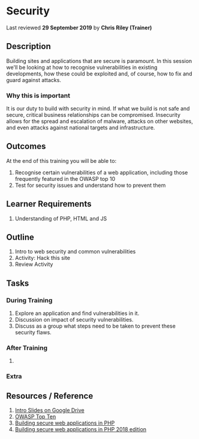 # Security
Last reviewed **29 September 2019** by **Chris Riley (Trainer)**

## Description
Building sites and applications that are secure is paramount. In this session we'll be looking at how to recognise vulnerabilities in existing developments, how these could be exploited and, of course, how to fix and guard against attacks.

### Why this is important
It is our duty to build with security in mind. If what we build is not safe and secure, critical business relationships can be compromised. Insecurity allows for the spread and escalation of malware, attacks on other websites, and even attacks against national targets and infrastructure.

## Outcomes

At the end of this training you will be able to:
1. Recognise certain vulnerabilities of a web application, including those frequently featured in the OWASP top 10
1. Test for security issues and understand how to prevent them

## Learner Requirements

1. Understanding of PHP, HTML and JS 

## Outline

1. Intro to web security and common vulnerabilities
1. Activity: Hack this site
1. Review Activity

## Tasks

### During Training
1. Explore an application and find vulnerabilities in it.
1. Discussion on impact of security vulnerabilities.
1. Discuss as a group what steps need to be taken to prevent these security flaws.

### After Training
1.

### Extra

## Resources / Reference

1. [Intro Slides on Google Drive](#)
1. [OWASP Top Ten](https://www.owasp.org/index.php/Category:OWASP_Top_Ten_Project)
1. [Building secure web applications in PHP](https://paragonie.com/blog/2015/09/building-secure-web-applications-in-php)
1. [Building secure web applications in PHP 2018 edition](https://paragonie.com/blog/2017/12/2018-guide-building-secure-php-software)
